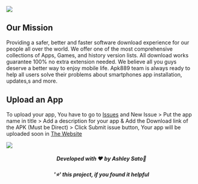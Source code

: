 ![](https://github.com/AshleySato899/apk889.blogspot.com/blob/main/Apk%20899.png)

## Our Mission
Providing a safer, better and faster software download experience for our people all over the world.
We offer one of the most comprehensive collections of Apps, Games, and history version lists.
All download works guarantee 100% no extra extension needed. We believe all you guys deserve a better way to enjoy mobile life.
Apk889 team is always ready to help all users solve their problems about smartphones app installation, updates,s and more.

## Upload an App
To upload your app, You have to go to [Issues](https://github.com/AshleySato899/apk889.blogspot.com/issues) and New Issue > Put the app name in title > 
Add a description for your app & Add the Download link of the APK (Must be Direct) > Click Submit issue button, Your app will be uploaded soon in [The Website](https://apk899.blogspot.com/)

![](https://github.com/AshleySato899/apk889.blogspot.com/blob/main/UploadAPK.gif)

<h5 align='center'>Developed with ❤️ by Ashley Sato💝</h5>
<h5 align='center'>'⭐' this project, if you found it helpful</h5>
